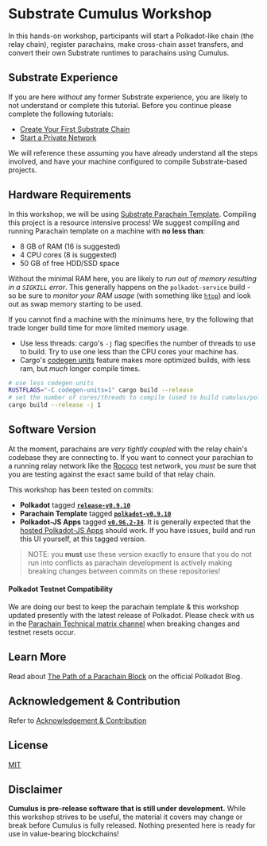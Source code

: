 # Substrate Cumulus Workshop

In this hands-on workshop, participants will start a Polkadot-like chain (the relay chain), register
parachains, make cross-chain asset transfers, and convert their own Substrate runtimes to parachains
using Cumulus.

## Substrate Experience

If you are here _without_ any former Substrate experience, you are likely to not understand or
complete this tutorial. Before you continue please complete the following tutorials:

- [Create Your First Substrate Chain](https://substrate.dev/docs/en/tutorials/create-your-first-substrate-chain/)
- [Start a Private Network](https://substrate.dev/docs/en/tutorials/start-a-private-network/)

We will reference these assuming you have already understand all the steps involved, and
have your machine configured to compile Substrate-based projects.

## Hardware Requirements

In this workshop, we will be using [Substrate Parachain Template](https://github.com/substrate-developer-hub/substrate-parachain-template). Compiling this project is a resource intensive
process! We suggest compiling and running Parachain template on a machine with **no less than**:

- 8 GB of RAM (16 is suggested)
- 4 CPU cores (8 is suggested)
- 50 GB of free HDD/SSD space

Without the minimal RAM here, you are likely to _run out of memory resulting in a `SIGKILL`
error_. This generally happens on the `polkadot-service` build - so be sure to _monitor your RAM
usage_ (with something like [`htop`](https://htop.dev/)) and look out as swap memory starting to be
used.

If you cannot find a machine with the minimums here, try the following that trade longer build
time for more limited memory usage.

- Use less threads: cargo's `-j` flag specifies the number of threads to use to build. Try to use one less than the CPU cores your machine has.
- Cargo's [codegen units](https://doc.rust-lang.org/cargo/reference/profiles.html#codegen-units)
  feature makes more optimized builds, with less ram, but _much_ longer compile times.

```bash
# use less codegen units
RUSTFLAGS="-C codegen-units=1" cargo build --release
# set the number of cores/threads to compile (used to build cumulus/polkadot on rpi 3)
cargo build --release -j 1
```

## Software Version

At the moment, parachains are _very tightly coupled_ with the relay chain's codebase they are
connecting to. If you want to connect your parachian to a running relay network like the
[Rococo](https://wiki.polkadot.network/docs/en/build-parachains-rococo) test network, you _must_ be
sure that you are testing against the exact same build of that relay chain.

This workshop has been tested on commits:

- **Polkadot** tagged [**`release-v0.9.10`**](https://github.com/paritytech/polkadot/tree/v0.9.9)
- **Parachain Template** tagged [**`polkadot-v0.9.10`**](https://github.com/substrate-developer-hub/substrate-parachain-template/tree/polkadot-v0.9.10)
- **Polkadot-JS Apps** tagged [**`v0.96.2-34`**](https://github.com/polkadot-js/apps/commit/1073f1b79bf0aec1c853441e3bbac614defce76e).
  It is generally expected that the [hosted Polkadot-JS Apps](https://polkadot.js.org/apps/#/explorer) should work. If you have issues, build and run this UI yourself, at this tagged version.

> NOTE: you **must** use these version exactly to ensure that you do not run into conflicts as
> parachain development is actively making breaking changes between commits on these
> repositories!

#### Polkadot Testnet Compatibility

We are doing our best to keep the parachain template & this workshop updated presently
with the latest release of Polkadot. Please check with us in the [Parachain Technical matrix channel](https://matrix.to/#/#parachain-technical:matrix.parity.io)
when breaking changes and testnet resets occur.

## Learn More

Read about [The Path of a Parachain Block](https://polkadot.network/the-path-of-a-parachain-block/)
on the official Polkadot Blog.

## Acknowledgement & Contribution

Refer to [Acknowledgement & Contribution](acknowledgement-contribution.md)

## License

[MIT](LICENCE)

## Disclaimer

**Cumulus is pre-release software that is still under development.** While this workshop strives to
be useful, the material it covers may change or break before Cumulus is fully released. Nothing
presented here is ready for use in value-bearing blockchains!
